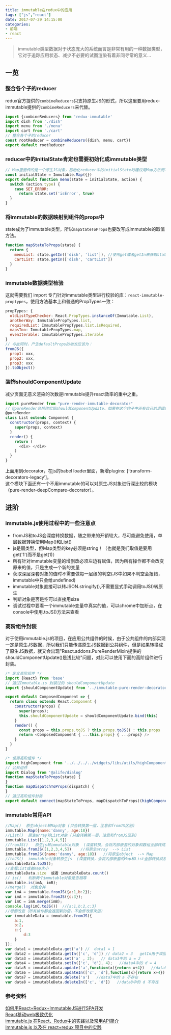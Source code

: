```yaml
---
title: immutable在redux中的应用
tags: ["js","react"]
date: 2017-07-29 14:15:00
categories:
- 前端
- react
---
```

> immutable类型数据对于状态庞大的系统而言是非常有用的一种数据类型，它对于追踪应用状态、减少不必要的试图渲染有着非同寻常的意义...

<!-- more -->
## 一览
### 整合各个子的reducer
redux官方提供的`combineReducers`只支持原生JS的形式，所以这里要用redux-immutable提供的`combineReducers`来代替。  
```js
import {combineReducers} from 'redux-immutable'
import dish from './dish'
import menu from './menu'
import cart from './cart'
// 整合各个子的reducer
const rootReducer = combineReducers({dish, menu, cart})
export default rootReducer
```

### reducer中的initialState肯定也需要初始化成immutable类型
```js
// Map里面传的是一个原生JS对象，初始化reducer中的initialState时建议用Map方法而不是fromJS方法，效率更高
const initialState = Immutable.Map({})
export default function menu(state = initialState, action) {
  switch (action.type) {
    case SET_ERROR:
      return state.set('isError', true)
  }
}
```

### 将immutable的数据映射到组件的props中
state成为了immutable类型，所以`mapStateToProps`也要改写成immutable的取值方法。  
```js
function mapStateToProps(state) {
  return {
    menuList: state.getIn(['dish', 'list']), //使用get或者getIn来获取state中的变量
    CartList: state.getIn(['dish', 'cartList'])
  }
}
```

### immutable数据类型检验
这就需要我们 import 专门针对immutable类型进行校验的库：`react-immutable-proptypes`，使用方法基本上和普通的PropTypes一致：  
```js
propTypes: {
  oldListTypeChecker: React.PropTypes.instanceOf(Immutable.List),
  anotherWay: ImmutablePropTypes.list,
  requiredList: ImmutablePropTypes.list.isRequired,
  mapsToo: ImmutablePropTypes.map,
  evenIterable: ImmutablePropTypes.iterable
}
// 与此同时，产生defaultProps的地方应该为：
fromJS({
  prop1: xxx,
  prop2: xxx,
  prop3: xxx
}).toObject()
```

### 装饰shouldComponentUpdate
减少页面无意义渲染的次数是immutable提升react效率的重中之重。  
```js
import pureRender from "pure-render-immutable-decorator"
// @pureRender会帮你实现shouldComponentUpdate。如果在这个钩子中还有自己的逻辑的话，请参看官方文档
@pureRender
class List extends Component {
  constructor(props, context) {
    super(props, context)
  }
  render() {
    return (
      <div> </div>
    )
  }
}
```
上面用到decorator，在js的babel loader里面，新增plugins: [‘transform-decorators-legacy’]。  
这个模块下面还有一个不用immutable的可以对原生JS对象进行深比较的模块（pure-render-deepCompare-decorator）。  

## 进阶
### immutable.js使用过程中的一些注意点
- fromJS和toJS会深度转换数据，随之带来的开销较大，尽可能避免使用，单层数据转换使用Map()和List()
- js是弱类型，但Map类型的key必须是string！（也就是我们取值是要用get('1')而不是get(1)）
- 所有针对immutable变量的增删改必须左边有赋值，因为所有操作都不会改变原来的值，只是生成一个新的变量
- 获取深层深套对象的值时不需要做每一层级的判空(JS中如果不判空会报错，immutable中只会给undefined)
- immutable对象直接可以转JSON.stringify(),不需要显式手动调用toJS()转原生
- 判断对象是否是空可以直接用size
- 调试过程中要看一个immutable变量中真实的值，可以chrome中加断点，在console中使用.toJS()方法来查看  

### 高阶组件封装
对于使用immutable.js的项目，在应用公共组件的时候，由于公共组件的内部实现一定是原生JS数据，所以我们只能传递原生JS数据到公共组件，但是如果转换成了原生JS数据，就又会出现"React.addons.PureRenderMixin提供的shouldComponentUpdate()是浅比较"问题，对此可以使用下面的高阶组件进行封装。  
```js
/* 定义高阶组件 */
import {React} from 'base'
// 通过Immutable.is 封装过的 shouldComponentUpdate
import {shouldComponentUpdate} from '../immutable-pure-render-decorator'

export default ComposedComponent => {
  return class extends React.Component {
    constructor(props) {
      super(props);
      this.shouldComponentUpdate = shouldComponentUpdate.bind(this)
    }
    render() {
      const props = this.props.toJS ? this.props.toJS() : this.props
      return <ComposedComponent { ...this.props} { ...props} />
    }
  }
}

/* 使用高阶组件 */
import highComponent from '../../../../widgets/libs/utils/highComponent'
// 公共组件
import Dialog from '@alife/dialog'
function mapStateToProps(state) {
}
function mapDispatchToProps(dispatch) {
}
// 通过高阶组件封装
export default connect(mapStateToProps, mapDispatchToProps)(highComponent(Dialog))
```

### immutable常用API
```js
//Map()  原生object转Map对象 (只会转换第一层，注意和fromJS区别)
immutable.Map({name:'danny', age:18})
//List()  原生array转List对象 (只会转换第一层，注意和fromJS区别)
immutable.List([1,2,3,4,5])
//fromJS()   原生js转immutable对象  (深度转换，会将内部嵌套的对象和数组全部转成immutable)
immutable.fromJS([1,2,3,4,5])    //将原生array  --> List
immutable.fromJS({name:'danny', age:18})   //将原生object  --> Map
//toJS()  immutable对象转原生js  (深度转换，会将内部嵌套的Map和List全部转换成原生js)
immutableData.toJS();
//查看List或者map大小  
immutableData.size  或者 immutableData.count()
// is()   判断两个immutable对象是否相等
immutable.is(imA, imB);
//merge()  对象合并
var imA = immutable.fromJS({a:1,b:2});
var imA = immutable.fromJS({c:3});
var imC = imA.merge(imB);
console.log(imC.toJS())  //{a:1,b:2,c:3}
//增删改查（所有操作都会返回新的值，不会修改原来值）
var immutableData = immutable.fromJS({
    a:1,
    b:2，
    c:{
        d:3
    }
});
var data1 = immutableData.get('a') //  data1 = 1  
var data2 = immutableData.getIn(['c', 'd']) // data2 = 3   getIn用于深层结构访问
var data3 = immutableData.set('a' , 2);   // data3中的 a = 2
var data4 = immutableData.setIn(['c', 'd'], 4);   //data4中的 d = 4
var data5 = immutableData.update('a',function(x){return x+4})   //data5中的 a = 5
var data6 = immutableData.updateIn(['c', 'd'],function(x){return x+4})   //data6中的 d = 7
var data7 = immutableData.delete('a')   //data7中的 a 不存在
var data8 = immutableData.deleteIn(['c', 'd'])   //data8中的 d 不存在
```

### 参考资料
[如何用React+Redux+ImmutableJS进行SPA开发](http://yunlaiwu.github.io/blog/2016/12/01/react+redux+immutablejs/)  
[React移动web极致优化](https://github.com/lcxfs1991/blog/issues/8)  
[immutable.js 在React、Redux中的实践以及常用API简介](https://yq.aliyun.com/articles/69516#)  
[Immutable.js 以及在 react+redux 项目中的实践](http://blog.csdn.net/sinat_17775997/article/details/73603797)  
